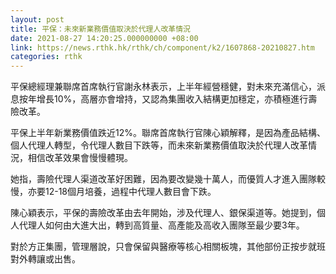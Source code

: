 ```yaml
---
layout: post
title: 平保：未來新業務價值取決於代理人改革情況
date: 2021-08-27 14:20:25.000000000 +08:00
link: https://news.rthk.hk/rthk/ch/component/k2/1607868-20210827.htm
categories: rthk
---
```


平保總經理兼聯席首席執行官謝永林表示，上半年經營穩健，對未來充滿信心，派息按年增長10%，高層亦會增持，又認為集團收入結構更加穩定，亦積極進行壽險改革。

平保上半年新業務價值跌近12%。聯席首席執行官陳心穎解釋，是因為產品結構、個人代理人轉型，令代理人數目下跌等，而未來新業務價值取決於代理人改革情況，相信改革效果會慢慢體現。

她指，壽險代理人渠道改革好困難，因為要改變幾十萬人，而優質人才進入團隊較慢，亦要12-18個月培養，過程中代理人數目會下跌。

陳心穎表示，平保的壽險改革由去年開始，涉及代理人、銀保渠道等。她提到，個人代理人如何由大進大出，轉到高質量、高產能及高收入團隊至最少要3年。

對於方正集團，管理層說，只會保留與醫療等核心相關板塊，其他部份正按步就班對外轉讓或出售。
